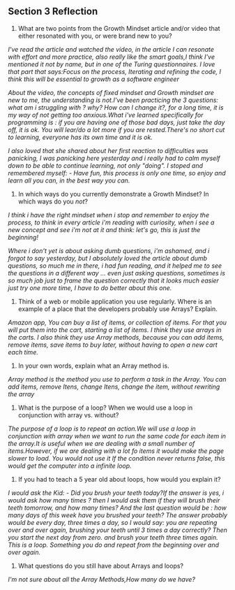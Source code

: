 ## Section 3 Reflection

1. What are two points from the Growth Mindset article and/or video that either resonated with you, or were brand new to you?

*I've read the article and watched the video, in the article I can resonate with effort and more practice, also really like the smart goals,I think I've mentioned it not by name, but in one of the Turing questionnaires. I love that part that says:Focus on the process, Iterating and refining the code, I think this will be essential to growth as a software engineer*

*About the video, the concepts of fixed mindset and Growth mindset are new to me, the understanding is not.I've been practicing the 3 questions: what am i struggling with ? why? How can I change it?, for a long time, it is my way of not getting too anxious.What i've learned specifically for programming is : if you are having one of those bad days, just take the day off, it is ok. You will lear/do a lot more if you are rested.There's no short cut to learning, everyone has its own time and it is ok.*

*I also loved that she shared about her first reaction to difficulties was panicking, I was panicking here yesterday and i really had to calm myself down to be able to continue learning, not only "doing". I stoped and remembered myself: - Have fun, this process is only one time, so enjoy and learn all you can, in the best way you can.*     

1. In which ways do you currently demonstrate a Growth Mindset? In which ways do you _not_?

*I think i have the right mindset when i stop and remember to enjoy the process, to think in every article i'm reading with curiosity, when i see a new concept and see i'm not at it and think: let's go, this is just the beginning!*

*Where i don't yet is about asking dumb questions, i'm ashamed, and i forgot to say yesterday, but I absolutely loved the article about dumb questions, so much me in there, i had fun reading, and it helped me to see the questions in a different way ... even just asking questions, sometimes is so much job just to frame the question correctly that it looks much easier just try one more time, I have to do better about this one.*  

1. Think of a web or mobile application you use regularly. Where is an example of a place that the developers probably use Arrays? Explain.

*Amazon app, You can buy a list of items, or collection of items. For that you will put them into the cart, starting a list of items.  I think they use arrays in the carts. I also think they use Array methods, because you can add items, remove items, save items to buy later, without having to open a new cart each time.*

1. In your own words, explain what an Array method is.

*Array method is the method you use to perform a task in the Array. You can add items, remove Itens, change Itens, change the item, without rewriting the array*  

1. What is the purpose of a loop? When we would use a loop in conjunction with array vs. without?

*The purpose of a loop is to repeat an action.We will use a loop in conjunction with array when we want to run the same code for each item in the array.It is useful when we are dealing with a small number of items.However, if we are dealing with a lot fo items it would make the page slower to load. You would not use it If the condition never returns false, this would get the computer into a infinite loop.*  

1. If you had to teach a 5 year old about loops, how would you explain it?

*I would ask the Kid: - Did you brush your teeth today?If the answer is yes, i would ask how many times ? then I would ask them if they will brush their teeth tomorrow, and how many times? And the last question would be : how many days of this week have you brushed your teeth? The answer probably would be every day, three times a day, so I would say: you are repeating over and over again, brushing your teeth until 3 times a day correctly? Then you start the next day from zero. and brush your teeth three times again. This is a loop. Something you do and repeat from the beginning over and over again.*   

1. What questions do you still have about Arrays and loops?

*I'm not sure about all the Array Methods,How many do we have?*
